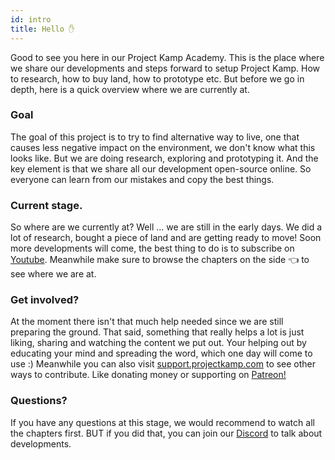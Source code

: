 ```yaml
---
id: intro
title: Hello ✋
---
```

Good to see you here in our Project Kamp Academy. This is the place where we share our developments and steps forward to setup Project Kamp. How to research, how to buy land, how to prototype etc. But before we go in depth, here is a quick overview where we are currently at.


### Goal

The goal of this project is to try to find alternative way to live, one that causes less negative impact on the environment, we don't know what this looks like. But we are doing research, exploring and prototyping it. And the key element is that we share all our development open-source online. So everyone can learn from our mistakes and copy the best things.

### Current stage.

So where are we currently at? Well ... we are still in the early days. We did a lot of research, bought a piece of land and are getting ready to move! Soon more developments will come, the best thing to do is to subscribe on [Youtube](https://www.youtube.com/channel/UCqA-SppbeUi5ou0isB27mgg). Meanwhile make sure to browse the chapters on the side 👈 to see where we are at.

### Get involved?

At the moment there isn't that much help needed since we are still preparing the ground. That said, something that really helps a lot is just liking, sharing and watching the content we put out. Your helping out by educating your mind and spreading the word, which one day will come to use :) Meanwhile you can also visit [support.projectkamp.com](https://support.projectkamp.com) to see other ways to contribute. Like donating money or supporting on [Patreon!](https://www.patreon.com/one_army)

### Questions?

If you have any questions at this stage, we would recommend to watch all the chapters first. BUT if you did that, you can join our [Discord](https://discordapp.com/invite/rnx7m4t) to talk about developments.
